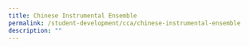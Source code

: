 ```yaml
---
title: Chinese Instrumental Ensemble
permalink: /student-development/cca/chinese-instrumental-ensemble
description: ""
---
```



